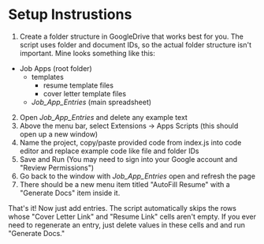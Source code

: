 # Setup Instrustions

1. Create a folder structure in GoogleDrive that works best for you. The script uses folder and document IDs, so the actual folder structure isn't important. Mine looks something like this:
- Job Apps (root folder)
    - templates
        - resume template files
        - cover letter template files
    - _Job_App_Entries_ (main spreadsheet)

2. Open _Job_App_Entries_ and delete any example text
3. Above the menu bar, select Extensions -> Apps Scripts (this should open up a new window)
4. Name the project, copy/paste provided code from index.js into code editor and replace example code like file and folder IDs
5. Save and Run (You may need to sign into your Google account and "Review Permissions")
6. Go back to the window with _Job_App_Entries_ open and refresh the page
7. There should be a new menu item titled "AutoFill Resume" with a "Generate Docs" item inside it.

That's it! Now just add entries. The script automatically skips the rows whose "Cover Letter Link" and "Resume Link" cells aren't empty. If you ever need to regenerate an entry, just delete values in these cells and and run "Generate Docs." 